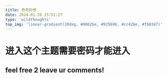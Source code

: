 ```yaml
---
title: 奇思妙想
date: 2024-01-26 15:51:27
type: 'wildthoughts'
top_img: 'linear-gradient(20deg, #0062be, #925696, #cc426e, #fb0347)'
---
```


# 进入这个主题需要密码才能进入
## feel free 2 leave ur comments!